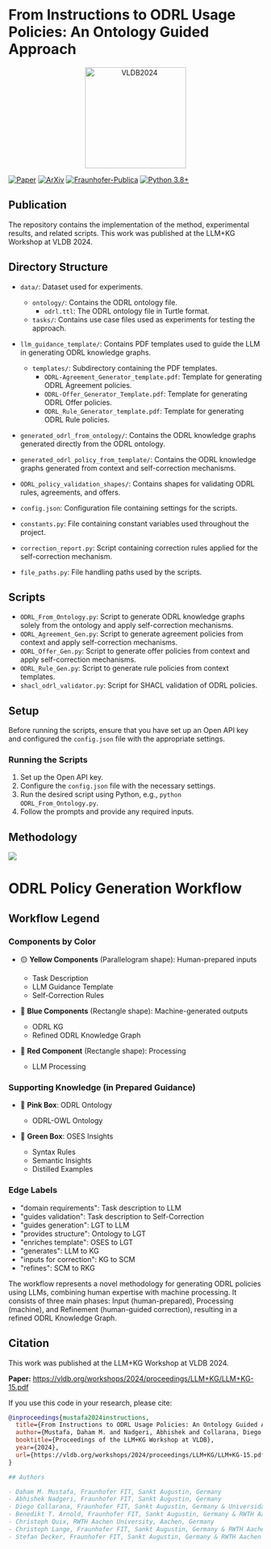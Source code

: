 # From Instructions to ODRL Usage Policies: An Ontology Guided Approach  
<p align="center">
  <a href="https://vldb.org/workshops/2024/proceedings/LLM+KG/LLM+KG-15.pdf">
    <img src="https://www.astaple.com/wp-content/uploads/2024/06/logo-2024-1140x600.png" alt="VLDB2024" width="200"/>
  </a>
</p>

[![Paper](https://img.shields.io/badge/Paper-VLDB2024-blue.svg)](https://vldb.org/workshops/2024/proceedings/LLM+KG/LLM+KG-15.pdf)
[![ArXiv](https://img.shields.io/badge/arXiv-2502.06472-b31b1b.svg)](https://www.arxiv.org/abs/2506.03301)
[![Fraunhofer-Publica](https://img.shields.io/badge/Fraunhofer--Publica-cac0343e-b31b1b.svg)](https://publica.fraunhofer.de/entities/publication/cac0343e-f6a1-4aca-ac9a-df295f9229d8)
[![Python 3.8+](https://img.shields.io/badge/python-3.8+-blue.svg)](https://www.python.org/downloads/)


## Publication
The repository contains the implementation of the method, experimental results, and related scripts.
This work was published at the LLM+KG Workshop at VLDB 2024.
## Directory Structure

- `data/`: Dataset used for experiments.
  - `ontology/`: Contains the ODRL ontology file.
    - `odrl.ttl`: The ODRL ontology file in Turtle format.
  - `tasks/`: Contains use case files used as experiments for testing the approach.
- `llm_guidance_template/`: Contains PDF templates used to guide the LLM in generating ODRL knowledge graphs.
  - `templates/`: Subdirectory containing the PDF templates.
    - `ODRL-Agreement_Generator_template.pdf`: Template for generating ODRL Agreement policies.
    - `ODRL-Offer_Generator_Template.pdf`: Template for generating ODRL Offer policies.
    - `ODRL_Rule_Generator_template.pdf`: Template for generating ODRL Rule policies.
- `generated_odrl_from_ontology/`: Contains the ODRL knowledge graphs generated directly from the ODRL ontology.
- `generated_odrl_policy_from_template/`: Contains the ODRL knowledge graphs generated from context and self-correction mechanisms.
- `ODRL_policy_validation_shapes/`: Contains shapes for validating ODRL rules, agreements, and offers.

- `config.json`: Configuration file containing settings for the scripts.
- `constants.py`: File containing constant variables used throughout the project.
- `correction_report.py`: Script containing correction rules applied for the self-correction mechanism.
- `file_paths.py`: File handling paths used by the scripts.

## Scripts

- `ODRL_From_Ontology.py`: Script to generate ODRL knowledge graphs solely from the ontology and apply self-correction mechanisms.
- `ODRL_Agreement_Gen.py`: Script to generate agreement policies from context and apply self-correction mechanisms.
- `ODRL_Offer_Gen.py`: Script to generate offer policies from context and apply self-correction mechanisms.
- `ODRL_Rule_Gen.py`: Script to generate rule policies from context templates.
- `shacl_odrl_validator.py`: Script for SHACL validation of ODRL policies.

## Setup

Before running the scripts, ensure that you have set up an Open API key and configured the `config.json` file with the appropriate settings.

### Running the Scripts

1. Set up the Open API key.
2. Configure the `config.json` file with the necessary settings.
3. Run the desired script using Python, e.g., `python ODRL_From_Ontology.py`.
4. Follow the prompts and provide any required inputs.


## Methodology 

[![](https://mermaid.ink/img/pako:eNqlVV1v0zAU_SuWERJI7Ug_kq594GWtykRLUVMEIkHIi2_SiNQOjsM6xv47106apWUMaeQh8sc55_qee-Pc0khyoBOaKJZvyWYaCoLP8-dkyVJBLuQulwKELqr1zTR4FdI35Y4JsmAiKVkCZAN7TV5sWPGNTKGIVJrrVIqXIX31pWIt5htDWyyWZF6mnInIkHZ5xjS0UItlLzCY90pGUBSpSOqdt_MgpKvpeoGjkNaL_sXSiPqQxd0LqRREJipZlxkUR6J9K7qGOBWww1TqnTWqVoucVNpCXmfAMaG58QJhjReYQMsK4pdX1q5qv6hnBvX1HhW8V5AzheqHnOvAR5zVu01go6-ElplMblog86xWdru7-vggBAR_SNSf-YF5kUtRpMlWFyeq_jrwb4Rm-8qu093LwAessE6jvwnMPgXTtNBphoaR2Z5hLY9kmnPZQePjh5xjyTmJpBBVvQoSS4Xzpn5xJq8PvUa63de_QsrlzvSigu9lqmwJscC_bL80_VVDE7QaCpKAAMWM3jEQ3a6BuZI_LLTQqox0qcAi55saaMyrkCBUGm0RqZuObQGN9iF2FRTs4bBR79O2PdrKMRV5efii3s4N3fZpO-3WAjb6yYoZ1UGV7WAbcn0cU99k-AXVLYoTMMoxVmzyLI5jFvEOpi6_gZnykePU0-51yvV2Msj3bapx-Klcc_4nxzX21uRzPuKsIfNo4A7df5H7TyZjXSqqNxy7s2lDHfa88az3KHX9H9zjO-TeNxe8lm_MPfWtfyxjGv3ABQ9Yi-uNr4aPHsH2fkWGcww8bsj9czb6h22rVROXe-A8GvfkzP66pvIh8FaxHop6Sr2sqVEEbhw3VMdxvavBo9TZp3uTB0fNGfWc0R9U2qE7UHgfcfxn3hqhkOotXkohneCQQ8zKTIc0FHcIZaWWeNFGdIK3DHSokmWypZOYZQXOSnsbTlOGt_auWc2ZoJNbuqcTjH828LzzvjMY9p2e44469AaXvcGZN-6Pe47ZG7rjwV2H_pQSJZwzt0OBp1qqZfVbt393K_rZImyQu9_vaYan?type=png)](https://mermaid.live/edit#pako:eNqlVV1v0zAU_SuWERJI7Ug_kq594GWtykRLUVMEIkHIi2_SiNQOjsM6xv47106apWUMaeQh8sc55_qee-Pc0khyoBOaKJZvyWYaCoLP8-dkyVJBLuQulwKELqr1zTR4FdI35Y4JsmAiKVkCZAN7TV5sWPGNTKGIVJrrVIqXIX31pWIt5htDWyyWZF6mnInIkHZ5xjS0UItlLzCY90pGUBSpSOqdt_MgpKvpeoGjkNaL_sXSiPqQxd0LqRREJipZlxkUR6J9K7qGOBWww1TqnTWqVoucVNpCXmfAMaG58QJhjReYQMsK4pdX1q5qv6hnBvX1HhW8V5AzheqHnOvAR5zVu01go6-ElplMblog86xWdru7-vggBAR_SNSf-YF5kUtRpMlWFyeq_jrwb4Rm-8qu093LwAessE6jvwnMPgXTtNBphoaR2Z5hLY9kmnPZQePjh5xjyTmJpBBVvQoSS4Xzpn5xJq8PvUa63de_QsrlzvSigu9lqmwJscC_bL80_VVDE7QaCpKAAMWM3jEQ3a6BuZI_LLTQqox0qcAi55saaMyrkCBUGm0RqZuObQGN9iF2FRTs4bBR79O2PdrKMRV5efii3s4N3fZpO-3WAjb6yYoZ1UGV7WAbcn0cU99k-AXVLYoTMMoxVmzyLI5jFvEOpi6_gZnykePU0-51yvV2Msj3bapx-Klcc_4nxzX21uRzPuKsIfNo4A7df5H7TyZjXSqqNxy7s2lDHfa88az3KHX9H9zjO-TeNxe8lm_MPfWtfyxjGv3ABQ9Yi-uNr4aPHsH2fkWGcww8bsj9czb6h22rVROXe-A8GvfkzP66pvIh8FaxHop6Sr2sqVEEbhw3VMdxvavBo9TZp3uTB0fNGfWc0R9U2qE7UHgfcfxn3hqhkOotXkohneCQQ8zKTIc0FHcIZaWWeNFGdIK3DHSokmWypZOYZQXOSnsbTlOGt_auWc2ZoJNbuqcTjH828LzzvjMY9p2e44469AaXvcGZN-6Pe47ZG7rjwV2H_pQSJZwzt0OBp1qqZfVbt393K_rZImyQu9_vaYan)

# ODRL Policy Generation Workflow
## Workflow Legend
### Components by Color
- 🟡 **Yellow Components** (Parallelogram shape): Human-prepared inputs
  - Task Description
  - LLM Guidance Template
  - Self-Correction Rules

- 🔵 **Blue Components** (Rectangle shape): Machine-generated outputs
  - ODRL KG
  - Refined ODRL Knowledge Graph

- 🔴 **Red Component** (Rectangle shape): Processing
  - LLM Processing

### Supporting Knowledge (in Prepared Guidance)
- 🌸 **Pink Box**: ODRL Ontology
  - ODRL-OWL Ontology

- 🌿 **Green Box**: OSES Insights
  - Syntax Rules
  - Semantic Insights
  - Distilled Examples

### Edge Labels
- "domain requirements": Task description to LLM
- "guides validation": Task description to Self-Correction
- "guides generation": LGT to LLM
- "provides structure": Ontology to LGT
- "enriches template": OSES to LGT
- "generates": LLM to KG
- "inputs for correction": KG to SCM
- "refines": SCM to RKG

The workflow represents a novel methodology for generating ODRL policies using LLMs, combining human expertise with machine processing. It consists of three main phases: Input (human-prepared), Processing (machine), and Refinement (human-guided correction), resulting in a refined ODRL Knowledge Graph.

## Citation

This work was published at the LLM+KG Workshop at VLDB 2024.

**Paper:** https://vldb.org/workshops/2024/proceedings/LLM+KG/LLM+KG-15.pdf

If you use this code in your research, please cite:

```bibtex
@inproceedings{mustafa2024instructions,
  title={From Instructions to ODRL Usage Policies: An Ontology Guided Approach},
  author={Mustafa, Daham M. and Nadgeri, Abhishek and Collarana, Diego and Arnold, Benedikt T. and Quix, Christoph and Lange, Christoph and Decker, Stefan},
  booktitle={Proceedings of the LLM+KG Workshop at VLDB},
  year={2024},
  url={https://vldb.org/workshops/2024/proceedings/LLM+KG/LLM+KG-15.pdf}
}

## Authors

- Daham M. Mustafa, Fraunhofer FIT, Sankt Augustin, Germany
- Abhishek Nadgeri, Fraunhofer FIT, Sankt Augustin, Germany
- Diego Collarana, Fraunhofer FIT, Sankt Augustin, Germany & Universidad Privada Boliviana, Cochabamba, Bolivia
- Benedikt T. Arnold, Fraunhofer FIT, Sankt Augustin, Germany & RWTH Aachen University, Aachen, Germany
- Christoph Quix, RWTH Aachen University, Aachen, Germany
- Christoph Lange, Fraunhofer FIT, Sankt Augustin, Germany & RWTH Aachen University, Aachen, Germany
- Stefan Decker, Fraunhofer FIT, Sankt Augustin, Germany & RWTH Aachen University, Aachen, Germany


